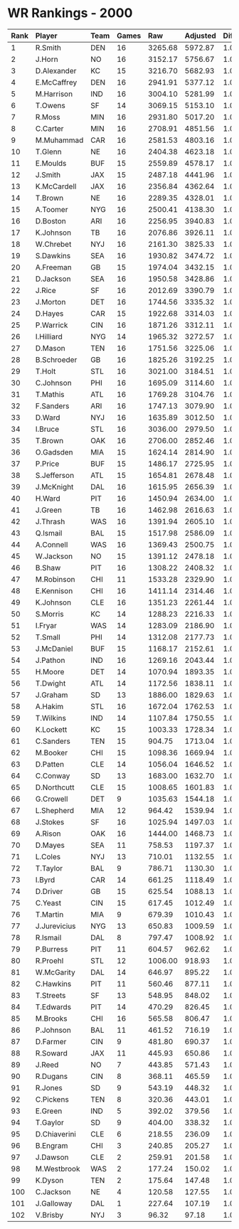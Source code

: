 # WR Rankings - 2000

| Rank | Player       | Team | Games | Raw     | Adjusted | Difficulty | Avg/Game | Typical | Consistency | Trend    |
| :----| :------------| :----| :-----| :-------| :--------| :----------| :--------| :-------| :-----------| :--------|
| 1    | R.Smith      | DEN  | 16    | 3265.68 | 5972.87  | 1.000      | 373.30   | 371.58  | 8/2/6       | +72.1%   |
| 2    | J.Horn       | NO   | 16    | 3152.17 | 5756.67  | 1.000      | 359.79   | 382.81  | 9/2/5       | +115.5%  |
| 3    | D.Alexander  | KC   | 15    | 3216.70 | 5682.93  | 1.000      | 378.86   | 348.30  | 7/1/7       | +112.4%  |
| 4    | E.McCaffrey  | DEN  | 16    | 2941.91 | 5377.12  | 1.000      | 336.07   | 357.88  | 8/1/7       | +126.2%  |
| 5    | M.Harrison   | IND  | 16    | 3004.10 | 5281.99  | 1.000      | 330.12   | 357.81  | 9/0/7       | +140.0%  |
| 6    | T.Owens      | SF   | 14    | 3069.15 | 5153.10  | 1.000      | 368.08   | 378.59  | 7/1/6       | +171.6%  |
| 7    | R.Moss       | MIN  | 16    | 2931.80 | 5017.20  | 1.000      | 313.58   | 332.15  | 8/3/5       | +122.0%  |
| 8    | C.Carter     | MIN  | 16    | 2708.91 | 4851.56  | 1.000      | 303.22   | 301.78  | 6/5/5       | +123.5%  |
| 9    | M.Muhammad   | CAR  | 16    | 2581.53 | 4803.16  | 1.000      | 300.20   | 320.93  | 8/1/7       | +143.2%  |
| 10   | T.Glenn      | NE   | 16    | 2404.38 | 4623.18  | 1.000      | 288.95   | 305.27  | 9/1/6       | +85.2%   |
| 11   | E.Moulds     | BUF  | 15    | 2559.89 | 4578.17  | 1.000      | 305.21   | 304.18  | 8/0/7       | +200.5%  |
| 12   | J.Smith      | JAX  | 15    | 2487.18 | 4441.96  | 1.000      | 296.13   | 240.66  | 7/0/8       | +306.9%  |
| 13   | K.McCardell  | JAX  | 16    | 2356.84 | 4362.64  | 1.000      | 272.66   | 307.04  | 12/0/4      | +119.2%  |
| 14   | T.Brown      | NE   | 16    | 2289.35 | 4328.01  | 1.000      | 270.50   | 267.71  | 9/1/6       | +183.4%  |
| 15   | A.Toomer     | NYG  | 16    | 2500.41 | 4138.30  | 1.000      | 258.64   | 282.69  | 11/0/5      | +223.8%  |
| 16   | D.Boston     | ARI  | 16    | 2256.95 | 3940.83  | 1.000      | 246.30   | 229.12  | 7/1/8       | +197.8%  |
| 17   | K.Johnson    | TB   | 16    | 2076.86 | 3926.11  | 1.000      | 245.38   | 248.71  | 9/1/6       | +133.6%  |
| 18   | W.Chrebet    | NYJ  | 16    | 2161.30 | 3825.33  | 1.000      | 239.08   | 251.36  | 9/0/7       | +132.9%  |
| 19   | S.Dawkins    | SEA  | 16    | 1930.82 | 3474.72  | 1.000      | 217.17   | 213.30  | 8/2/6       | +276.2%  |
| 20   | A.Freeman    | GB   | 15    | 1974.04 | 3432.15  | 1.000      | 228.81   | 242.70  | 9/0/6       | +146.7%  |
| 21   | D.Jackson    | SEA  | 16    | 1950.58 | 3428.86  | 1.000      | 214.30   | 213.19  | 9/0/7       | +159.3%  |
| 22   | J.Rice       | SF   | 16    | 2012.69 | 3390.79  | 1.000      | 211.92   | 215.44  | 7/3/6       | +92.4%   |
| 23   | J.Morton     | DET  | 16    | 1744.56 | 3335.32  | 1.000      | 208.46   | 214.01  | 8/0/8       | +131.3%  |
| 24   | D.Hayes      | CAR  | 15    | 1922.68 | 3314.03  | 1.000      | 220.94   | 222.44  | 8/1/6       | +97.3%   |
| 25   | P.Warrick    | CIN  | 16    | 1871.26 | 3312.11  | 1.000      | 207.01   | 203.05  | 8/2/6       | +116.8%  |
| 26   | I.Hilliard   | NYG  | 14    | 1965.32 | 3272.57  | 1.000      | 233.75   | 252.16  | 8/1/5       | +152.0%  |
| 27   | D.Mason      | TEN  | 16    | 1751.56 | 3225.06  | 1.000      | 201.57   | 212.91  | 9/0/7       | +297.9%  |
| 28   | B.Schroeder  | GB   | 16    | 1825.26 | 3192.25  | 1.000      | 199.52   | 205.70  | 8/3/5       | +148.4%  |
| 29   | T.Holt       | STL  | 16    | 3021.00 | 3184.51  | 1.000      | 199.03   | 211.88  | 10/1/5      | +79.2%   |
| 30   | C.Johnson    | PHI  | 16    | 1695.09 | 3114.60  | 1.000      | 194.66   | 217.47  | 10/1/5      | +155.9%  |
| 31   | T.Mathis     | ATL  | 16    | 1769.28 | 3104.76  | 1.000      | 194.05   | 221.84  | 10/0/6      | +151.8%  |
| 32   | F.Sanders    | ARI  | 16    | 1747.13 | 3079.90  | 1.000      | 192.49   | 157.05  | 7/1/8       | +240.4%  |
| 33   | D.Ward       | NYJ  | 16    | 1635.89 | 3012.50  | 1.000      | 188.28   | 195.58  | 10/0/6      | +175.6%  |
| 34   | I.Bruce      | STL  | 16    | 3036.00 | 2979.50  | 1.000      | 186.22   | 181.56  | 9/1/6       | +103.6%  |
| 35   | T.Brown      | OAK  | 16    | 2706.00 | 2852.46  | 1.000      | 178.28   | 179.20  | 10/1/5      | +107.8%  |
| 36   | O.Gadsden    | MIA  | 15    | 1624.14 | 2814.90  | 1.000      | 187.66   | 175.42  | 6/1/8       | +143.0%  |
| 37   | P.Price      | BUF  | 15    | 1486.17 | 2725.95  | 1.000      | 181.73   | 169.72  | 8/0/7       | +233.8%  |
| 38   | S.Jefferson  | ATL  | 15    | 1654.81 | 2678.48  | 1.000      | 178.57   | 169.00  | 5/1/9       | +105.6%  |
| 39   | J.McKnight   | DAL  | 16    | 1615.95 | 2656.39  | 1.000      | 166.02   | 185.96  | 11/1/4      | +197.4%  |
| 40   | H.Ward       | PIT  | 16    | 1450.94 | 2634.00  | 1.000      | 164.63   | 167.56  | 6/3/7       | +157.8%  |
| 41   | J.Green      | TB   | 16    | 1462.98 | 2616.63  | 1.000      | 163.54   | 149.29  | 7/0/9       | +168.1%  |
| 42   | J.Thrash     | WAS  | 16    | 1391.94 | 2605.10  | 1.000      | 162.82   | 180.98  | 9/0/7       | +418.0%  |
| 43   | Q.Ismail     | BAL  | 15    | 1517.98 | 2586.09  | 1.000      | 172.41   | 197.88  | 9/0/6       | +256.0%  |
| 44   | A.Connell    | WAS  | 16    | 1369.43 | 2500.75  | 1.000      | 156.30   | 136.85  | 9/1/6       | +388.0%  |
| 45   | W.Jackson    | NO   | 15    | 1391.12 | 2478.18  | 1.000      | 165.21   | 155.34  | 7/1/7       | +230.6%  |
| 46   | B.Shaw       | PIT  | 16    | 1308.22 | 2408.32  | 1.000      | 150.52   | 161.74  | 9/0/7       | +161.9%  |
| 47   | M.Robinson   | CHI  | 11    | 1533.28 | 2329.90  | 1.000      | 211.81   | 219.98  | 5/1/5       | INACTIVE |
| 48   | E.Kennison   | CHI  | 16    | 1411.14 | 2314.46  | 1.000      | 144.65   | 141.52  | 8/2/6       | +283.9%  |
| 49   | K.Johnson    | CLE  | 16    | 1351.23 | 2261.44  | 1.000      | 141.34   | 138.67  | 9/0/7       | +243.1%  |
| 50   | S.Morris     | KC   | 14    | 1288.23 | 2216.33  | 1.000      | 158.31   | 156.03  | 8/0/6       | +105.7%  |
| 51   | I.Fryar      | WAS  | 14    | 1283.09 | 2186.90  | 1.000      | 156.21   | 156.35  | 6/1/7       | +128.7%  |
| 52   | T.Small      | PHI  | 14    | 1312.08 | 2177.73  | 1.000      | 155.55   | 141.65  | 8/1/5       | +313.5%  |
| 53   | J.McDaniel   | BUF  | 15    | 1168.17 | 2152.61  | 1.000      | 143.51   | 136.91  | 6/2/7       | +86.0%   |
| 54   | J.Pathon     | IND  | 16    | 1269.16 | 2043.44  | 1.000      | 127.71   | 140.51  | 9/1/6       | +98.9%   |
| 55   | H.Moore      | DET  | 14    | 1070.94 | 1893.35  | 1.000      | 135.24   | 119.71  | 7/1/6       | +124.4%  |
| 56   | T.Dwight     | ATL  | 14    | 1172.56 | 1838.11  | 1.000      | 131.29   | 104.25  | 7/0/7       | +514.2%  |
| 57   | J.Graham     | SD   | 13    | 1886.00 | 1829.63  | 1.000      | 140.74   | 137.27  | 9/0/4       | +127.0%  |
| 58   | A.Hakim      | STL  | 16    | 1672.04 | 1762.53  | 1.000      | 110.16   | 108.54  | 9/0/7       | +368.6%  |
| 59   | T.Wilkins    | IND  | 14    | 1107.84 | 1750.55  | 1.000      | 125.04   | 120.40  | 8/1/5       | +338.6%  |
| 60   | K.Lockett    | KC   | 15    | 1003.33 | 1728.34  | 1.000      | 115.22   | 105.77  | 8/0/7       | +257.9%  |
| 61   | C.Sanders    | TEN  | 15    | 904.75  | 1713.04  | 1.000      | 114.20   | 107.52  | 8/0/7       | +161.0%  |
| 62   | M.Booker     | CHI  | 15    | 1098.36 | 1669.94  | 1.000      | 111.33   | 115.31  | 9/0/6       | +234.4%  |
| 63   | D.Patten     | CLE  | 14    | 1056.04 | 1646.52  | 1.000      | 117.61   | 101.66  | 7/1/6       | +543.7%  |
| 64   | C.Conway     | SD   | 13    | 1683.00 | 1632.70  | 1.000      | 125.59   | 106.23  | 6/0/7       | +161.9%  |
| 65   | D.Northcutt  | CLE  | 15    | 1008.65 | 1601.83  | 1.000      | 106.79   | 86.53   | 6/0/9       | +307.9%  |
| 66   | G.Crowell    | DET  | 9     | 1035.63 | 1544.18  | 1.000      | 171.58   | 148.12  | 4/0/5       | +160.7%  |
| 67   | L.Shepherd   | MIA  | 12    | 964.42  | 1539.94  | 1.000      | 128.33   | 132.94  | 8/0/4       | INACTIVE |
| 68   | J.Stokes     | SF   | 16    | 1025.94 | 1497.03  | 1.000      | 93.56    | 96.48   | 8/1/7       | +494.2%  |
| 69   | A.Rison      | OAK  | 16    | 1444.00 | 1468.73  | 1.000      | 91.80    | 100.70  | 8/3/5       | +177.0%  |
| 70   | D.Mayes      | SEA  | 11    | 758.53  | 1197.37  | 1.000      | 108.85   | 100.09  | 6/0/5       | +196.6%  |
| 71   | L.Coles      | NYJ  | 13    | 710.01  | 1132.55  | 1.000      | 87.12    | 80.18   | 7/1/5       | +1340.0% |
| 72   | T.Taylor     | BAL  | 9     | 786.71  | 1130.30  | 1.000      | 125.59   | 116.55  | 4/2/3       | INACTIVE |
| 73   | I.Byrd       | CAR  | 14    | 661.25  | 1118.49  | 1.000      | 79.89    | 74.87   | 7/0/7       | +1212.0% |
| 74   | D.Driver     | GB   | 15    | 625.54  | 1088.13  | 1.000      | 72.54    | 78.14   | 8/2/5       | +281.6%  |
| 75   | C.Yeast      | CIN  | 15    | 617.45  | 1012.49  | 1.000      | 67.50    | 64.83   | 8/0/7       | +227.4%  |
| 76   | T.Martin     | MIA  | 9     | 679.39  | 1010.43  | 1.000      | 112.27   | 95.30   | 4/1/4       | +249.0%  |
| 77   | J.Jurevicius | NYG  | 13    | 650.83  | 1009.59  | 1.000      | 77.66    | 77.32   | 8/0/5       | +567.6%  |
| 78   | R.Ismail     | DAL  | 8     | 797.47  | 1008.92  | 1.000      | 126.11   | 125.88  | 3/0/5       | INACTIVE |
| 79   | P.Burress    | PIT  | 11    | 604.57  | 962.62   | 1.000      | 87.51    | 84.03   | 6/0/5       | INACTIVE |
| 80   | R.Proehl     | STL  | 12    | 1006.00 | 918.93   | 1.000      | 76.58    | 78.10   | 7/1/4       | +156.7%  |
| 81   | W.McGarity   | DAL  | 14    | 646.97  | 895.22   | 1.000      | 63.94    | 60.25   | 7/1/6       | +1013.0% |
| 82   | C.Hawkins    | PIT  | 11    | 560.46  | 877.11   | 1.000      | 79.74    | 57.44   | 7/0/4       | +704.6%  |
| 83   | T.Streets    | SF   | 13    | 548.95  | 848.02   | 1.000      | 65.23    | 54.09   | 7/0/6       | +401.8%  |
| 84   | T.Edwards    | PIT  | 14    | 470.29  | 826.45   | 1.000      | 59.03    | 45.72   | 6/1/7       | +361.3%  |
| 85   | M.Brooks     | CHI  | 16    | 565.58  | 806.47   | 1.000      | 50.40    | 41.37   | 6/1/9       | +363.2%  |
| 86   | P.Johnson    | BAL  | 11    | 461.52  | 716.19   | 1.000      | 65.11    | 48.44   | 6/0/5       | +758.6%  |
| 87   | D.Farmer     | CIN  | 9     | 481.80  | 690.37   | 1.000      | 76.71    | 70.01   | 5/0/4       | +865.9%  |
| 88   | R.Soward     | JAX  | 11    | 445.93  | 650.86   | 1.000      | 59.17    | 51.68   | 5/1/5       | INACTIVE |
| 89   | J.Reed       | NO   | 7     | 443.85  | 571.43   | 1.000      | 81.63    | 88.44   | 4/0/3       | +661.8%  |
| 90   | R.Dugans     | CIN  | 8     | 368.11  | 465.59   | 1.000      | 58.20    | 62.25   | 4/1/3       | +186.3%  |
| 91   | R.Jones      | SD   | 9     | 543.19  | 448.32   | 1.000      | 49.81    | 42.51   | 6/0/3       | +652.7%  |
| 92   | C.Pickens    | TEN  | 8     | 320.36  | 443.01   | 1.000      | 55.38    | 48.28   | 4/0/4       | +920.5%  |
| 93   | E.Green      | IND  | 5     | 392.02  | 379.56   | 1.000      | 75.91    | 59.09   | 3/0/2       | INACTIVE |
| 94   | T.Gaylor     | SD   | 9     | 404.00  | 338.32   | 1.000      | 37.59    | 34.75   | 5/0/4       | +1166.7% |
| 95   | D.Chiaverini | CLE  | 6     | 218.55  | 236.09   | 1.000      | 39.35    | 49.41   | 4/0/2       | +1614.7% |
| 96   | B.Engram     | CHI  | 3     | 240.85  | 205.27   | 1.000      | 68.42    | 68.42   | 2/0/1       | INACTIVE |
| 97   | J.Dawson     | CLE  | 2     | 259.91  | 201.58   | 1.000      | 100.79   | 100.79  | 1/0/1       | INACTIVE |
| 98   | M.Westbrook  | WAS  | 2     | 177.24  | 150.02   | 1.000      | 75.01    | 75.01   | 0/2/0       | INACTIVE |
| 99   | K.Dyson      | TEN  | 2     | 175.64  | 147.48   | 1.000      | 73.74    | 73.74   | 1/0/1       | INACTIVE |
| 100  | C.Jackson    | NE   | 4     | 120.58  | 127.55   | 1.000      | 31.89    | 35.47   | 2/0/2       | N/A      |
| 101  | J.Galloway   | DAL  | 1     | 227.64  | 107.19   | 1.000      | 107.19   | 107.19  | 0/1/0       | INACTIVE |
| 102  | V.Brisby     | NYJ  | 3     | 96.32   | 97.18    | 1.000      | 32.39    | 32.39   | 1/1/1       | INACTIVE |

